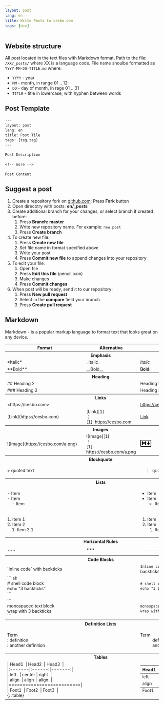 ```yaml
---
layout: post
lang: en
title: Write Posts to cesbo.com
tags: [dev]
---
```




<!-- more -->

## Website structure

All post located in the text files with Markdown format.
Path to the file:  `/XX/_posts/` where XX is a language code.
File name shoulbe formatted as `YYYY-MM-DD-TITLE.md` where:

- `YYYY` - year
- `MM` - month, in range 01 .. 12
- `DD` - day of month, in rage 01 .. 31
- `TITLE` - title in lowercase, with hyphen between words

## Post Template

```
---
layout: post
lang: en
title: Post Tile
tags: [tag,tag]
---

Post Description

<!-- more -->

Post Content
```

## Suggest a post

1. Create a repository fork on [github.com](https://github.com/cesbo/cesbo-www/): Press **Fork** button
2. Open direcotry with posts: **en/_posts**
3. Create additional branch for your changes, or select branch if created before:
    1. Press **Branch: master**
    2. Write new repository name. For example: `new post`
    3. Press **Create branch**
4. To create new file:
    1. Press **Create new file**
    2. Set file name in format specified above
    3. Write your post
    4. Press **Commit new file** to append changes into your repository
5. To edit your file:
    1. Open file
    2. Press **Edit this file** (pencil icon)
    3. Make changes
    4. Press **Commit changes**
5. When post will be ready, send it to our repository:
    1. Press **New pull request**
    2. Select in the **compare** field your branch
    3. Press **Create pull request**

## Markdown

Markdown - is a popular markup language to format text that looks great on any device.

<table class="table">
<thead><tr>
	<th scope="col">Format</th>
	<th scope="col">Alternative</th>
	<th scope="col">Result</th>
</tr></thead>
<tbody>
<tr><th colspan="3" class="pt-5">Emphasis</th></tr>
<tr>
	<td class="text-monospace">*Italic*</td>
	<td class="text-monospace">_Italic_</td>
	<td><em>Italic</em></td>
</tr>
<tr>
	<td class="text-monospace">**Bold**</td>
	<td class="text-monospace">__Bold__</td>
	<td><strong>Bold</strong></td>
</tr>
<tr><th colspan="3" class="pt-5">Heading</th></tr>
<tr>
	<td class="text-monospace">## Heading 2</td>
	<td class="text-monospace"></td>
	<td><span class="h2">Heading 2</span></td>
</tr>
<tr>
	<td class="text-monospace">### Heading 3</td>
	<td class="text-monospace"></td>
	<td><span class="h3">Heading 3</span></td>
</tr>
<tr><th colspan="3" class="pt-5">Links</th></tr>
<tr>
	<td class="text-monospace">&lt;https://cesbo.com&gt;</td>
	<td class="text-monospace"></td>
	<td><a href="https://cesbo.com">https://cesbo.com</a></td>
</tr>
<tr>
	<td class="text-monospace">[Link](https://cesbo.com)</td>
	<td class="text-monospace">[Link][1]<br/>&#8942;<br/>[1]: https://cesbo.com</td>
	<td><a href="https://cesbo.com">Link</a></td>
</tr>
<tr><th colspan="3" class="pt-5">Images</th></tr>
<tr>
	<td class="text-monospace">![Image](https://cesbo.com/a.png)</td>
	<td class="text-monospace">![Image][1]<br/>&#8942;<br/>[1]: https://cesbo.com/a.png</td>
	<td><img src="/assets/img/markdown.png" alt="Markdown" width="36" height="36"/></td>
</tr>
<tr><th colspan="3" class="pt-5">Blockquote</th></tr>
<tr>
	<td class="text-monospace">&gt; quoted text</td>
	<td class="text-monospace"></td>
	<td><blockquote>quoted text</blockquote></td>
</tr>
<tr><th colspan="3" class="pt-5">Lists</th></tr>
<tr>
	<td class="text-monospace">- Item<br/>- Item<br/>&nbsp;&nbsp;&nbsp;&nbsp;- Item</td>
	<td class="text-monospace"></td>
	<td><ul class="pl-3">
		<li>Item</li>
		<li>Item <ul>
			<li>Item</li>
		</ul></li>
	</ul></td>
</tr>
<tr>
	<td class="text-monospace">1. Item 1<br/>2. Item 2<br/>&nbsp;&nbsp;&nbsp;&nbsp;1. Item 2.1</td>
	<td class="text-monospace"></td>
	<td><ol class="pl-3">
		<li>Item</li>
		<li>Item <ol>
			<li>Item</li>
		</ol></li>
	</ol></td>
</tr>
<tr><th colspan="3" class="pt-5">Horizontal Rules</th></tr>
<tr>
	<td class="text-monospace">---</td>
	<td class="text-monospace">***</td>
	<td><hr/></td>
</tr>
<tr><th colspan="3" class="pt-5">Code Blocks</th></tr>
<tr>
	<td class="text-monospace">`Inline code` with backticks</td>
	<td class="text-monospace"></td>
	<td><code class="highlighter-rouge">Inline code</code> with backticks</td>
</tr>
<tr>
	<td class="text-monospace">``` sh<br/># shell code block<br/>echo "3 backticks"<br/>```</td>
	<td class="text-monospace"></td>
	<td><div class="language-sh highlighter-rouge"><div class="highlight"><pre class="highlight"><code><span class="c"># shell code block</span>
<span class="nb">echo</span> <span class="s2">"3 backticks"</span>
</code></pre></div></div>
	</td>
</tr>
<tr>
	<td class="text-monospace">```<br/>monospaced text block<br/>wrap with 3 backticks<br/>```</td>
	<td class="text-monospace"></td>
	<td><div class="highlighter-rouge"><div class="highlight"><pre class="highlight"><code>monospaced text block
wrap with 3 backticks
</code></pre></div></div></td>
</tr>
<tr><th colspan="3" class="pt-5">Definition Lists</th></tr>
<tr>
	<td class="text-monospace">Term<br/>: definition<br/>: another definition</td>
	<td class="text-monospace"></td>
	<td><dl><dt>Term</dt><dd>definition</dd><dd>another definition</dd></dl></td>
</tr>
<tr><th colspan="3" class="pt-5">Tables</th></tr>
<tr>
	<td class="text-monospace">
|&nbsp;Head1&nbsp;&nbsp;|&nbsp;Head2&nbsp;&nbsp;|&nbsp;Head3&nbsp;&nbsp;|<br/>
|:-------|:------:|-------:|<br/>
|&nbsp;left&nbsp;&nbsp;&nbsp;|&nbsp;center&nbsp;|&nbsp;right&nbsp;&nbsp;|<br/>
|&nbsp;align&nbsp;&nbsp;|&nbsp;align&nbsp;&nbsp;|&nbsp;align&nbsp;&nbsp;|<br/>
|==========================|<br/>
|&nbsp;Foot1&nbsp;&nbsp;|&nbsp;Foot2&nbsp;&nbsp;|&nbsp;Foot3&nbsp;&nbsp;|<br/>
{: .table}</td>
	<td class="text-monospace"></td>
	<td>
<table class="table"><thead><tr>
<th style="text-align: left">Head1</th>
<th style="text-align: center">Head2</th>
<th style="text-align: right">Head3</th>
</tr></thead><tbody><tr>
<td style="text-align: left">left</td>
<td style="text-align: center">center</td>
<td style="text-align: right">right</td>
</tr><tr>
<td style="text-align: left">align</td>
<td style="text-align: center">align</td>
<td style="text-align: right">align</td>
</tr></tbody><tfoot><tr>
<td style="text-align: left">Foot1</td>
<td style="text-align: center">Foot2</td>
<td style="text-align: right">Foot3</td>
</tr></tfoot></table>
	</td>
</tr>
</tbody></table>
